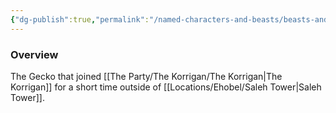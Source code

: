 ```yaml
---
{"dg-publish":true,"permalink":"/named-characters-and-beasts/beasts-and-animals/mannnnnn/","tags":["NPC"],"noteIcon":""}
---
```



### Overview
The Gecko that joined [[The Party/The Korrigan/The Korrigan\|The Korrigan]] for a short time outside of [[Locations/Ehobel/Saleh Tower\|Saleh Tower]].